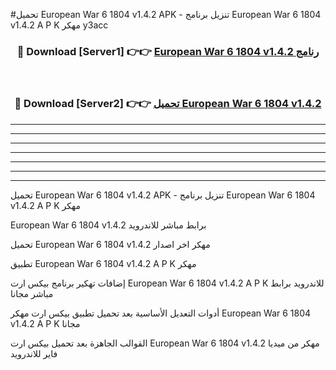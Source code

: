 #تحميل European War 6 1804 v1.4.2 APK - تنزيل برنامج European War 6 1804 v1.4.2 A P K مهكر y3acc 



<div align="center">
<h3>🔴 Download [Server1] 👉👉 <a href="https://apkdownload10.web.app/?title=European War 6 1804 v1.4.2">European War 6 1804 v1.4.2 رنامج</a></h3><br>

<h3>🔴 Download [Server2] 👉👉 <a href="https://apkdownload10.web.app/?title=European War 6 1804 v1.4.2">تحميل European War 6 1804 v1.4.2 </a></h3>
</div>


----------------------------------------------------------

----------------------------------------------------------

----------------------------------------------------------

----------------------------------------------------------

----------------------------------------------------------

----------------------------------------------------------

----------------------------------------------------------

تحميل European War 6 1804 v1.4.2 APK - تنزيل برنامج European War 6 1804 v1.4.2 A P K مهكر

European War 6 1804 v1.4.2 برابط مباشر للاندرويد

تحميل European War 6 1804 v1.4.2 مهكر اخر اصدار

تطبيق European War 6 1804 v1.4.2 A P K مهكر

إضافات تهكير برنامج بيكس ارت European War 6 1804 v1.4.2 A P K للاندرويد برابط مباشر مجانا

أدوات التعديل الأساسية بعد تحميل تطبيق بيكس ارت مهكر European War 6 1804 v1.4.2 A P K مجانا

القوالب الجاهزة بعد تحميل بيكس ارت European War 6 1804 v1.4.2 مهكر من ميديا فاير للاندرويد


